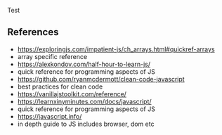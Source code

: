 
Test

## References

- https://exploringjs.com/impatient-js/ch_arrays.html#quickref-arrays
- array specific reference
- https://alexkondov.com/half-hour-to-learn-js/
- quick reference for programming aspects of JS
- https://github.com/ryanmcdermott/clean-code-javascript
- best practices for clean code
- https://vanillajstoolkit.com/reference/
- https://learnxinyminutes.com/docs/javascript/
- quick reference for programming aspects of JS
- https://javascript.info/
- in depth guide to JS includes browser, dom etc
